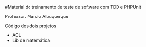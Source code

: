 #Material do treinamento de teste de software com TDD e PHPUnit

Professor: Marcio Albuquerque

Código dos dois projetos
* ACL
* Lib de matemática
